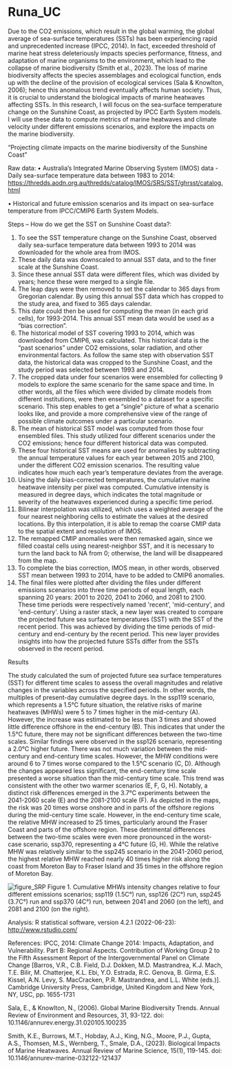 # Runa_UC

Due to the CO2 emissions, which result in the global warming, the global average of sea-surface temperatures (SSTs) has been experiencing rapid and unprecedented increase (IPCC, 2014). In fact, exceeded threshold of marine heat stress deleteriously impacts species performance, fitness, and adaptation of marine organisms to the environment, which lead to the collapse of marine biodiversity (Smith et al., 2023). The loss of marine biodiversity affects the species assemblages and ecological function, ends up with the decline of the provision of ecological services (Sala & Knowlton, 2006); hence this anomalous trend eventually affects human society. Thus, it is crucial to understand the biological impacts of marine heatwaves affecting SSTs. In this research, I will focus on the sea-surface temperature change on the Sunshine Coast, as projected by IPCC Earth System models. I will use these data to compute metrics of marine heatwaves and climate velocity under different emissions scenarios, and explore the impacts on the marine biodiversity. 

“Projecting climate impacts on the marine biodiversity of the Sunshine Coast”

Raw data:
• Australia’s Integrated Marine Observing System (IMOS) data - Daily sea-surface temperature data between 1983 to 2014:
https://thredds.aodn.org.au/thredds/catalog/IMOS/SRS/SST/ghrsst/catalog.html

• Historical and future emission scenarios and its impact on sea-surface temperature from IPCC/CMIP6 Earth System Models. 

Steps – How do we get the SST on Sunshine Coast data?: 

1.	To see the SST temperature change on the Sunshine Coast, observed daily sea-surface temperature data between 1993 to 2014 was downloaded for the whole area from IMOS. 
2.	These daily data was downscaled to annual SST data, and to the finer scale at the Sunshine Coast. 
3.	Since these annual SST data were different files, which was divided by years; hence these were merged to a single file.
4.	The leap days were then removed to set the calendar to 365 days from Gregorian calendar. By using this annual SST data which has cropped to the study area, and fixed to 365 days calendar. 
5.	This date could then be used for computing the mean (in each grid cells), for 1993-2014. This annual SST mean data would be used as a “bias correction”. 
6.	The historical model of SST covering 1993 to 2014, which was downloaded from CMIP6, was calculated. This historical data is the “past scenarios” under CO2 emissions, solar radiation, and other environmental factors. As follow the same step with observation SST data, the historical data was cropped to the Sunshine Coast, and the study period was selected between 1993 and 2014. 
7.	The cropped data under four scenarios were ensembled for collecting 9 models to explore the same scenario for the same space and time. In other words, all the files which were divided by climate models from different institutions, were then ensembled to a dataset for a specific scenario. This step enables to get a “single” picture of what a scenario looks like, and provide a more comprehensive view of the range of possible climate outcomes under a particular scenario. 
8.	The mean of historical SST model was computed from those four ensembled files. This study utilized four different scenarios under the CO2 emissions; hence four different historical data was computed. 
9.	These four historical SST means are used for anomalies by subtracting the annual temperature values for each year between 2015 and 2100, under the different CO2 emission scenarios. The resulting value indicates how much each year’s temperature deviates from the average. 
10.	 Using the daily bias-corrected temperatures, the cumulative marine heatwave intensity per pixel was computed. Cumulative intensity is measured in degree days, which indicates the total magnitude or severity of the heatwaves experienced during a specific time period. 
11.	 Bilinear interpolation was utilized, which uses a weighted average of the four nearest neighboring cells to estimate the values at the desired locations. By this interpolation, it is able to remap the coarse CMIP data to the spatial extent and resolution of IMOS. 
12.	 The remapped CMIP anomalies were then remasked again, since we filled coastal cells using nearest-neighbor SST, and it is necessary to turn the land back to NA from 0; otherwise, the land will be disappeared from the map.
13.	 To complete the bias correction, IMOS mean, in other words, observed SST mean between 1993 to 2014, have to be added to CMIP6 anomalies. 
14.	 The final files were plotted after dividing the files under different emissions scenarios into three time periods of equal length, each spanning 20 years: 2001 to 2020, 2041 to 2060, and 2081 to 2100. These time periods were respectively named 'recent', 'mid-century', and 'end-century'. Using a raster stack, a new layer was created to compare the projected future sea surface temperatures (SST) with the SST of the recent period. This was achieved by dividing the time periods of mid-century and end-century by the recent period. This new layer provides insights into how the projected future SSTs differ from the SSTs observed in the recent period. 

Results

The study calculated the sum of projected future sea surface temperatures (SST) for different time scales to assess the overall magnitudes and relative changes in the variables across the specified periods. In other words, the multiples of present-day cumulative degree days. In the ssp119 scenario, which represents a 1.5°C future situation, the relative risks of marine heatwaves (MHWs) were 5 to 7 times higher in the mid-century (A). However, the increase was estimated to be less than 3 times and showed little difference offshore in the end-century (B). This indicates that under the 1.5°C future, there may not be significant differences between the two-time scales. Similar findings were observed in the ssp126 scenario, representing a 2.0°C higher future. There was not much variation between the mid-century and end-century time scales. However, the MHW conditions were around 6 to 7 times worse compared to the 1.5°C scenario (C, D). Although the changes appeared less significant, the end-century time scale presented a worse situation than the mid-century time scale. This trend was consistent with the other two warmer scenarios (E, F, G, H). Notably, a distinct risk differences emerged in the 3.7°C experiments between the 2041-2060 scale (E) and the 2081-2100 scale (F). As depicted in the maps, the risk was 20 times worse onshore and in parts of the offshore regions during the mid-century time scale. However, in the end-century time scale, the relative MHW increased to 25 times, particularly around the Fraser Coast and parts of the offshore region. These detrimental differences between the two-time scales were even more pronounced in the worst-case scenario, ssp370, representing a 4°C future (G, H). While the relative MHW was relatively similar to the ssp245 scenario in the 2041-2060 period, the highest relative MHW reached nearly 40 times higher risk along the coast from Moreton Bay to Fraser Island and 35 times in the offshore region of Moreton Bay.

![figure_SRP](https://github.com/RunaUC/Runa_UC/assets/126734833/2245eaf0-e02b-4a84-96d4-4201646da76f)
Figure 1. Cumulative MHWs intensity changes relative to four different emissions scenarios; ssp119 (1.5C°) run, ssp126 (2C°) run, ssp245 (3.7C°) run and ssp370 (4C°) run, between 2041 and 2060 (on the left), and 2081 and 2100 (on the right). 

Analysis: 
R statistical software, version 4.2.1 (2022-06-23): http://www.rstudio.com/

References: 
IPCC, 2014: Climate Change 2014: Impacts, Adaptation, and Vulnerability. Part B: Regional Aspects. Contribution of Working Group 2 to the Fifth Assessment Report of the Intergovernmental Panel on Climate Change [Barros, V.R., C.B. Field, D.J. Dokken, M.D. Mastrandrea, K.J. Mach, T.E. Bilir, M. Chatterjee, K.L. Ebi, Y.O. Estrada, R.C. Genova, B. Girma, E.S. Kissel, A.N. Levy, S. MacCracken, P.R. Mastrandrea, and L.L. White (eds.)]. Cambridge University Press, Cambridge, United Kingdom and New York, NY, USC, pp. 1655-1731

Sala, E., & Knowlton, N., (2006). Global Marine Biodiversity Trends. Annual Review of Environment and Resources, 31, 93-122. 
doi: 10.1146/annurev.energy.31.020105.100235

Smith, K.E., Burrows, M.T., Hobday, A.J., King, N.G., Moore, P.J., Gupta, A.S., Thomsen, M.S., Wernberg, T., Smale, D.A., (2023). Biological Impacts of Marine Heatwaves. Annual Review of Marine Science, 15(1), 119-145. 
doi: 10.1146/annurev-marine-032122-121437
